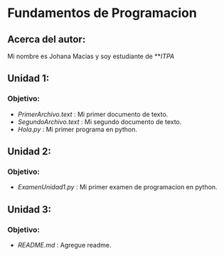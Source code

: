 # Fundamentos de Programacion

## Acerca del autor:
Mi nombre es Johana Macias y soy estudiante de ***ITPA*



## Unidad 1: 
### Objetivo:
- *PrimerArchivo.text* : Mi primer documento de texto.
- *SegundoArchivo.text* : Mi segundo documento de texto.
- *Hola.py* : Mi primer programa en python.

## Unidad 2:
### Objetivo:
- *ExamenUnidad1.py* : Mi primer examen de programacion en python.

## Unidad 3:
### Objetivo:
- *README.md* : Agregue readme.